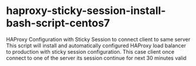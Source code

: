 # haproxy-sticky-session-install-bash-script-centos7
 HAProxy Configuration with Sticky Session to connect client to same server
This script will install and automatically configured HAProxy load balancer to production 
with sticky session configuration. This case client once connect to one of the server its session continue
for next 30 minutes valid
